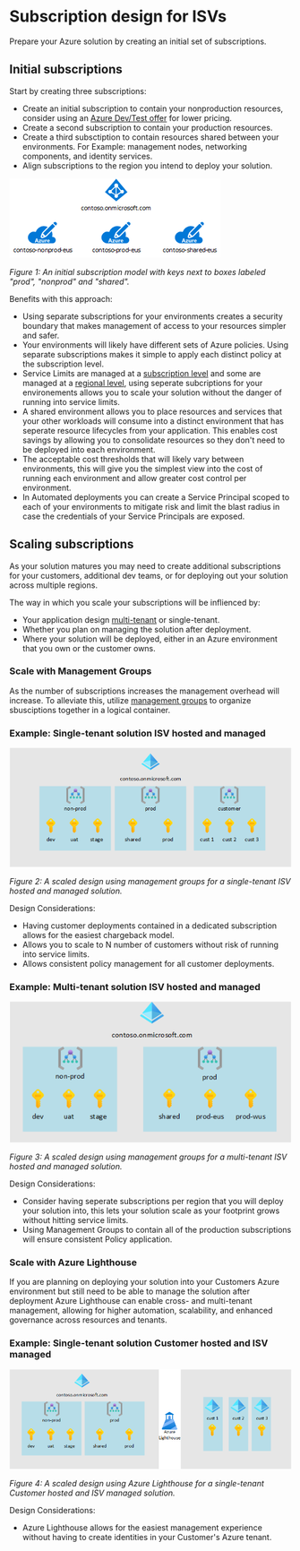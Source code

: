 # Subscription design for ISVs

Prepare your Azure solution by creating an initial set of subscriptions. 

## Initial subscriptions

Start by creating three subscriptions:

- Create an initial subscription to contain your nonproduction resources, consider using an [Azure Dev/Test offer](https://azure.microsoft.com/pricing/dev-test) for lower pricing.
- Create a second subscription to contain your production resources.
- Create a third subsctiption to contain resources shared between your environments. For Example: management nodes, networking components, and identity services. 
- Align subscriptions to the region you intend to deploy your solution.

![An initial subscription model showing keys next to boxes labeled "prod", "nonprod", and "shared"](../_images/initial-subscriptions.png)

_Figure 1: An initial subscription model with keys next to boxes labeled "prod", "nonprod" and "shared"._

Benefits with this approach:

- Using separate subscriptions for your environments creates a security boundary that makes management of access to your resources simpler and safer.
- Your environments will likely have different sets of Azure policies. Using separate subscriptions makes it simple to apply each distinct policy at the subscription level.
- Service Limits are managed at a [subscription level](https://docs.microsoft.com/en-us/azure/cloud-adoption-framework/ready/azure-best-practices/scale-subscriptions#technical-considerations) and some are managed at a [regional level](https://docs.microsoft.com/en-us/azure/azure-resource-manager/management/azure-subscription-service-limits#managing-limits), using seperate subcriptions for your environements allows you to scale your solution without the danger of running into service limits.
- A shared environment allows you to place resources and services that your other workloads will consume into a distinct environment that has seperate resource lifecycles from your application. This enables cost savings by allowing you to consolidate resources so they don't need to be deployed into each environment.
- The acceptable cost thresholds that will likely vary between environments, this will give you the simplest view into the cost of running each environment and allow greater cost control per environment.
- In Automated deployments you can create a Service Principal scoped to each of your environments to mitigate risk and limit the blast radius in case the credentials of your Service Principals are exposed.

## Scaling subscriptions

As your solution matures you may need to create additional subscriptions for your customers, additional dev teams, or for deploying out your solution across multiple regions. 

The way in which you scale your subscriptions will be inflienced by:

- Your application design [multi-tenant](https://docs.microsoft.com/en-us/azure/dotnet-develop-multitenant-applications) or single-tenant.
- Whether you plan on managing the solution after deployment. 
- Where your solution will be deployed, either in an Azure environment that you own or the customer owns. 

### Scale with Management Groups

As the number of subscriptions increases the management overhead will increase. To alleviate this, utilize [management groups](https://docs.microsoft.com/en-us/azure/governance/management-groups/overview) to organize sbusciptions together in a logical container.

### Example: Single-tenant solution ISV hosted and managed

![A scaled design using management groups for a single-tenant ISV hosted and managed solution"](../_images/single-tenant-isv-hosted-and-managed.png)

_Figure 2: A scaled design using management groups for a single-tenant ISV hosted and managed solution._

Design Considerations:

- Having customer deployments contained in a dedicated subscription allows for the easiest chargeback model.
- Allows you to scale to N number of customers without risk of running into service limits.
- Allows consistent policy management for all customer deployments.

### Example: Multi-tenant solution ISV hosted and managed

![A scaled design using management groups for a multi-tenant ISV hosted and managed solution"](../_images/multi-tenant-isv-hosted-and-managed.png)

_Figure 3: A scaled design using management groups for a multi-tenant ISV hosted and managed solution._

Design Considerations:

- Consider having seperate subscriptions per region that you will deploy your solution into, this lets your solution scale as your footprint grows without hitting service limits.
- Using Management Groups to contain all of the production subscriptions will ensure consistent Policy application.

### Scale with Azure Lighthouse

If you are planning on deploying your solution into your Customers Azure environment but still need to be able to manage the solution after deployment Azure Lighthouse can enable cross- and multi-tenant management, allowing for higher automation, scalability, and enhanced governance across resources and tenants. 

### Example: Single-tenant solution Customer hosted and ISV managed

![A scaled design using Azure Lighthouse for a single-tenant Customer hosted and ISV managed solution"](../_images/single-tenant-customer-hosted-isv-managed.png)

_Figure 4: A scaled design using Azure Lighthouse for a single-tenant Customer hosted and ISV managed solution._

Design Considerations:

- Azure Lighthouse allows for the easiest management experience without having to create identities in your Customer's Azure tenant.